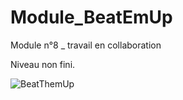 # Module_BeatEmUp
Module n°8 _ travail en collaboration

Niveau non fini.

![BeatThemUp](https://user-images.githubusercontent.com/104986291/197147707-a4862341-923d-4559-bc93-adcfe9748b1c.gif)
